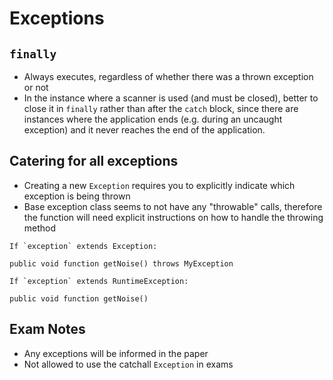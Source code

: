 # Exceptions
## `finally`
- Always executes, regardless of whether there was a thrown exception or not 
- In the instance where a scanner is used (and must be closed), better to close it in `finally` rather than after the `catch` block, since there are instances where the application ends (e.g. during an uncaught exception) and it never reaches the end of the application. 

## Catering for all exceptions
- Creating a new `Exception` requires you to explicitly indicate which exception is being thrown 
- Base exception class seems to not have any "throwable" calls, therefore the function will need explicit instructions on how to handle the throwing method
```
If `exception` extends Exception:

public void function getNoise() throws MyException

If `exception` extends RuntimeException:

public void function getNoise() 
```

## Exam Notes 
- Any exceptions will be informed in the paper 
- Not allowed to use the catchall `Exception` in exams

